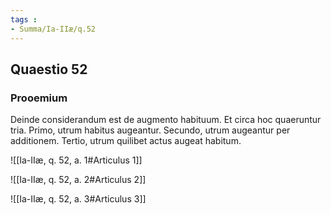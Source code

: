 ```yaml
---
tags : 
- Summa/Ia-IIæ/q.52
---
```


## Quaestio 52

### Prooemium

Deinde considerandum est de augmento habituum. Et circa hoc quaeruntur tria. Primo, utrum habitus augeantur. Secundo, utrum augeantur per additionem. Tertio, utrum quilibet actus augeat habitum.

![[Ia-IIæ, q. 52, a. 1#Articulus 1]]

![[Ia-IIæ, q. 52, a. 2#Articulus 2]]

![[Ia-IIæ, q. 52, a. 3#Articulus 3]]

